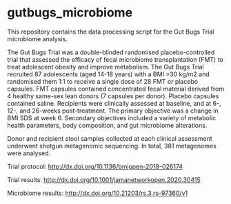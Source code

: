 # gutbugs_microbiome

This repository contains the data processing script for the Gut Bugs Trial microbiome analysis. 

The Gut Bugs Trial was a double-blinded randomised placebo-controlled trial that assessed the efficacy of fecal microbiome transplantation (FMT) to treat adolescent obesity and improve metabolism. The Gut Bugs Trial recruited 87 adolescents (aged 14-18 years) with a BMI >30 kg/m2 and randomised them 1:1 to receive a single dose of 28 FMT or placebo capsules. FMT capsules contained concentrated fecal material derived from 4 healthy same-sex lean donors (7 capsules per donor). Placebo capsules contained saline. Recipients were clinically assessed at baseline, and at 6-, 12-, and 26-weeks post-treatment. The primary objective was a change in BMI SDS at week 6. Secondary objectives included a variety of metabolic health parameters, body composition, and gut microbiome alterations. 

Donor and recipient stool samples collected at each clinical assessment underwent shotgun metagenomic sequencing. In total, 381 metagenomes were analysed. 

Trial protocol: http://dx.doi.org/10.1136/bmjopen-2018-026174

Trial results: http://dx.doi.org/10.1001/jamanetworkopen.2020.30415

Microbiome results: http://dx.doi.org/10.21203/rs.3.rs-97360/v1
